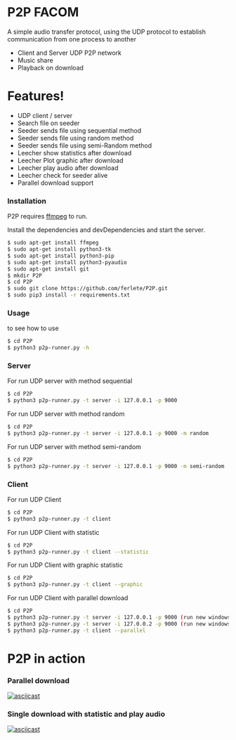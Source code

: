 # P2P FACOM

A simple audio transfer protocol, using the UDP protocol to establish communication from one process to another

  - Client and Server UDP P2P network
  - Music share
  - Playback on download

# Features!

  - UDP client / server
  - Search file on seeder
  - Seeder sends file using sequential method
  - Seeder sends file using random method
  - Seeder sends file using semi-Random method
  - Leecher show statistics after download
  - Leecher Plot graphic after download
  - Leecher play audio after download
  - Leecher check for seeder alive
  - Parallel download support
  
### Installation

P2P requires [ffmpeg](https://ffmpeg.org/download.html) to run.

Install the dependencies and devDependencies and start the server.

```sh
$ sudo apt-get install ffmpeg
$ sudo apt-get install python3-tk
$ sudo apt-get install python3-pip
$ sudo apt-get install python3-pyaudio 
$ sudo apt-get install git
$ mkdir P2P
$ cd P2P
$ sudo git clone https://github.com/ferlete/P2P.git
$ sudo pip3 install -r requirements.txt

```

### Usage
to see how to use
```sh
$ cd P2P 
$ python3 p2p-runner.py -h
```

### Server

For run UDP server with method sequential
```sh
$ cd P2P 
$ python3 p2p-runner.py -t server -i 127.0.0.1 -p 9000
```

For run UDP server with method random
```sh
$ cd P2P 
$ python3 p2p-runner.py -t server -i 127.0.0.1 -p 9000 -m random
```

For run UDP server with method semi-random
```sh
$ cd P2P 
$ python3 p2p-runner.py -t server -i 127.0.0.1 -p 9000 -m semi-random
```

### Client

For run UDP Client
```sh
$ cd P2P 
$ python3 p2p-runner.py -t client 
```

For run UDP Client with statistic
```sh
$ cd P2P 
$ python3 p2p-runner.py -t client --statistic
```

For run UDP Client with graphic statistic
```sh
$ cd P2P 
$ python3 p2p-runner.py -t client --graphic
```

For run UDP Client with parallel download
```sh
$ cd P2P 
$ python3 p2p-runner.py -t server -i 127.0.0.1 -p 9000 (run new windows)
$ python3 p2p-runner.py -t server -i 127.0.0.2 -p 9000 (run new windows)
$ python3 p2p-runner.py -t client --parallel
```

# P2P in action

### Parallel download
[![asciicast](https://asciinema.org/a/244156.svg)](https://asciinema.org/a/244156?t=30)

### Single download with statistic and play audio
[![asciicast](https://asciinema.org/a/NQpvwXVbo1JRu8M4galhpP2tN.svg)](https://asciinema.org/a/NQpvwXVbo1JRu8M4galhpP2tN)

